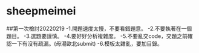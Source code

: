 # sheepmeimei
##第一次檢討20220219
-1.開題速度太慢，不要看錯題意。
-2.不要執著在一個題目。
-3.選題要謹慎。
-4.要好好分析複雜度。
-5.不要亂交code，交題之前確認一下有沒有疏漏。(母湯歐北submit)
-6.模板太雜亂，要加目錄。

